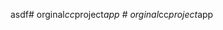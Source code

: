 asdf#   o r g i n a l _ c c _ p r o j e c t _ a p p  
 #   o r g i n a l _ c c _ p r o j e c t _ a p p  
 